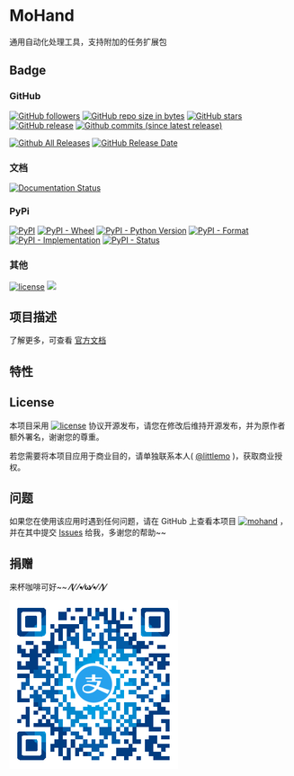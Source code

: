 # MoHand

通用自动化处理工具，支持附加的任务扩展包

## Badge

### GitHub

[![GitHub followers](https://img.shields.io/github/followers/littlemo.svg?label=github%20follow)](https://github.com/littlemo)
[![GitHub repo size in bytes](https://img.shields.io/github/repo-size/littlemo/mohand.svg)](https://github.com/littlemo/mohand)
[![GitHub stars](https://img.shields.io/github/stars/littlemo/mohand.svg?label=github%20stars)](https://github.com/littlemo/mohand)
[![GitHub release](https://img.shields.io/github/release/littlemo/mohand.svg)](https://github.com/littlemo/mohand/releases)
[![Github commits (since latest release)](https://img.shields.io/github/commits-since/littlemo/mohand/latest.svg)](https://github.com/littlemo/mohand)

[![Github All Releases](https://img.shields.io/github/downloads/littlemo/mohand/total.svg)](https://github.com/littlemo/mohand/releases)
[![GitHub Release Date](https://img.shields.io/github/release-date/littlemo/mohand.svg)](https://github.com/littlemo/mohand/releases)

### 文档

[![Documentation Status](https://readthedocs.org/projects/mohand/badge/?version=latest)](http://mohand.readthedocs.io/zh_CN/latest/?badge=latest)

### PyPi

[![PyPI](https://img.shields.io/pypi/v/mohand.svg)](https://pypi.org/project/mohand/)
[![PyPI - Wheel](https://img.shields.io/pypi/wheel/mohand.svg)](https://pypi.org/project/mohand/)
[![PyPI - Python Version](https://img.shields.io/pypi/pyversions/mohand.svg)](https://pypi.org/project/mohand/)
[![PyPI - Format](https://img.shields.io/pypi/format/mohand.svg)](https://pypi.org/project/mohand/)
[![PyPI - Implementation](https://img.shields.io/pypi/implementation/mohand.svg)](https://pypi.org/project/mohand/)
[![PyPI - Status](https://img.shields.io/pypi/status/mohand.svg)](https://pypi.org/project/mohand/)

### 其他

[![license](https://img.shields.io/github/license/littlemo/mohand.svg)](https://github.com/littlemo/mohand)
[![](https://img.shields.io/badge/bitcoin-donate-green.svg)](https://keybase.io/littlemo)

## 项目描述

了解更多，可查看 [官方文档](http://mohand.rtfd.io)

## 特性


## License

本项目采用 [![license](https://img.shields.io/github/license/littlemo/mohand.svg)](https://github.com/littlemo/mohand) 协议开源发布，请您在修改后维持开源发布，并为原作者额外署名，谢谢您的尊重。

若您需要将本项目应用于商业目的，请单独联系本人( [@littlemo](https://github.com/littlemo) )，获取商业授权。

## 问题

如果您在使用该应用时遇到任何问题，请在 GitHub 上查看本项目 [![mohand](https://img.shields.io/badge/Repo-MoHand-brightgreen.svg)](https://github.com/littlemo/mohand) ，并在其中提交 [Issues](https://github.com/littlemo/mohand/issues) 给我，多谢您的帮助~~

## 捐赠

来杯咖啡可好~~ **⁄(⁄ ⁄•⁄ω⁄•⁄ ⁄)⁄**

![支付宝](https://github.com/littlemo/moear/blob/master/docs/source/intro/images/donate/alipay.png "来杯咖啡可好~")
